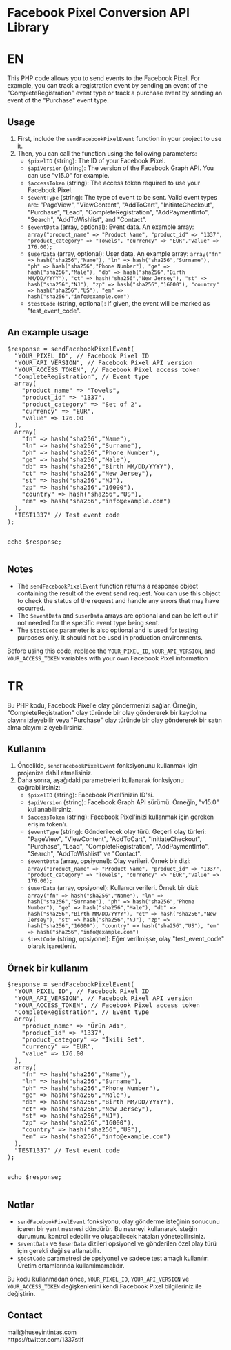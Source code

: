 <h1>Facebook Pixel Conversion API Library</h1>
<h1>EN</H1>
<p>This PHP code allows you to send events to the Facebook Pixel. For example, you can track a registration event by sending an event of the "CompleteRegistration" event type or track a purchase event by sending an event of the "Purchase" event type.</p>
<h2>Usage</h2>
<ol>
  <li>First, include the <code>sendFacebookPixelEvent</code> function in your project to use it.</li>
  <li>Then, you can call the function using the following parameters:
    <ul>
      <li><code>$pixelID</code> (string): The ID of your Facebook Pixel.</li>
      <li><code>$apiVersion</code> (string): The version of the Facebook Graph API. You can use "v15.0" for example.</li>
      <li><code>$accessToken</code> (string): The access token required to use your Facebook Pixel.</li>
      <li><code>$eventType</code> (string): The type of event to be sent. Valid event types are: "PageView", "ViewContent", "AddToCart", "InitiateCheckout", "Purchase", "Lead", "CompleteRegistration", "AddPaymentInfo", "Search", "AddToWishlist", and "Contact".</li>
      <li><code>$eventData</code> (array, optional): Event data. An example array: <code>array("product_name" => "Product Name", "product_id" => "1337", "product_category" => "Towels", "currency" => "EUR","value" => 176.00);</code></li>
<li><code>$userData</code> (array, optional): User data. An example array: <code>array("fn" => hash("sha256","Name"), "ln" => hash("sha256","Surname"), "ph" => hash("sha256","Phone Number"), "ge" => hash("sha256","Male"), "db" => hash("sha256","Birth MM/DD/YYYY"), "ct" => hash("sha256","New Jersey"), "st" => hash("sha256","NJ"), "zp" => hash("sha256","16000"), "country" => hash("sha256","US"), "em" => hash("sha256","info@example.com")</code></li>
<li><code>$testCode</code> (string, optional): If given, the event will be marked as "test_event_code".</li>
</ul>
  </li>
</ol>
<h2>An example usage</h2>
<pre>
$response = sendFacebookPixelEvent(
  "YOUR_PIXEL_ID", // Facebook Pixel ID
  "YOUR_API_VERSION", // Facebook Pixel API version
  "YOUR_ACCESS_TOKEN", // Facebook Pixel access token
  "CompleteRegistration", // Event type
  array(
    "product_name" => "Towels",
    "product_id" => "1337",
    "product_category" => "Set of 2",
    "currency" => "EUR",
    "value" => 176.00
  ),
  array(
    "fn" => hash("sha256","Name"),
    "ln" => hash("sha256","Surname"),
    "ph" => hash("sha256","Phone Number"),
    "ge" => hash("sha256","Male"),
    "db" => hash("sha256","Birth MM/DD/YYYY"),
    "ct" => hash("sha256","New Jersey"),
    "st" => hash("sha256","NJ"),
    "zp" => hash("sha256","16000"),
    "country" => hash("sha256","US"),
    "em" => hash("sha256","info@example.com")
  ),
  "TEST1337" // Test event code
);

echo $response;
</pre>

<h2>Notes</h2>
<ul>
  <li>The <code>sendFacebookPixelEvent</code> function returns a response object containing the result of the event send request. You can use this object to check the status of the request and handle any errors that may have occurred.</li>
  <li>The <code>$eventData</code> and <code>$userData</code> arrays are optional and can be left out if not needed for the specific event type being sent.</li>
  <li>The <code>$testCode</code> parameter is also optional and is used for testing purposes only. It should not be used in production environments.</li>
</ul>

<p>Before using this code, replace the <code>YOUR_PIXEL_ID</code>, <code>YOUR_API_VERSION</code>, and <code>YOUR_ACCESS_TOKEN</code> variables with your own Facebook Pixel information </p>


<h1> TR </H1>
<p>Bu PHP kodu, Facebook Pixel'e olay göndermenizi sağlar. Örneğin, "CompleteRegistration" olay türünde bir olay göndererek bir kaydolma olayını izleyebilir veya "Purchase" olay türünde bir olay göndererek bir satın alma olayını izleyebilirsiniz.</p>
<h2>Kullanım</h2>
<ol>
  <li>Öncelikle, <code>sendFacebookPixelEvent</code> fonksiyonunu kullanmak için projenize dahil etmelisiniz.</li>
  <li>Daha sonra, aşağıdaki parametreleri kullanarak fonksiyonu çağırabilirsiniz:
    <ul>
      <li><code>$pixelID</code> (string): Facebook Pixel'inizin ID'si.</li>
      <li><code>$apiVersion</code> (string): Facebook Graph API sürümü. Örneğin, "v15.0" kullanabilirsiniz.</li>
      <li><code>$accessToken</code> (string): Facebook Pixel'inizi kullanmak için gereken erişim token'ı.</li>
      <li><code>$eventType</code> (string): Gönderilecek olay türü. Geçerli olay türleri: "PageView", "ViewContent", "AddToCart", "InitiateCheckout", "Purchase", "Lead", "CompleteRegistration", "AddPaymentInfo", "Search", "AddToWishlist" ve "Contact".</li>
      <li><code>$eventData</code> (array, opsiyonel): Olay verileri. Örnek bir dizi: <code>array("product_name" => "Product Name", "product_id" => "1337", "product_category" => "Towels", "currency" => "EUR","value" => 176.00);</code></li>
<li><code>$userData</code> (array, opsiyonel): Kullanıcı verileri. Örnek bir dizi: <code>array("fn" => hash("sha256","Name"), "ln" => hash("sha256","Surname"), "ph" => hash("sha256","Phone Number"), "ge" => hash("sha256","Male"), "db" => hash("sha256","Birth MM/DD/YYYY"), "ct" => hash("sha256","New Jersey"), "st" => hash("sha256","NJ"), "zp" => hash("sha256","16000"), "country" => hash("sha256","US"), "em" => hash("sha256","info@example.com")</code></li>
<li><code>$testCode</code> (string, opsiyonel): Eğer verilmişse, olay "test_event_code" olarak işaretlenir.</li>
</ul>

  </li>
</ol>

<h2>Örnek bir kullanım</h2>
<pre>
$response = sendFacebookPixelEvent(
  "YOUR_PIXEL_ID", // Facebook Pixel ID
  "YOUR_API_VERSION", // Facebook Pixel API version
  "YOUR_ACCESS_TOKEN", // Facebook Pixel access token
  "CompleteRegistration", // Event type
  array(
    "product_name" => "Ürün Adı",
    "product_id" => "1337",
    "product_category" => "İkili Set",
    "currency" => "EUR",
    "value" => 176.00
  ),
  array(
    "fn" => hash("sha256","Name"),
    "ln" => hash("sha256","Surname"),
    "ph" => hash("sha256","Phone Number"),
    "ge" => hash("sha256","Male"),
    "db" => hash("sha256","Birth MM/DD/YYYY"),
    "ct" => hash("sha256","New Jersey"),
    "st" => hash("sha256","NJ"),
    "zp" => hash("sha256","16000"),
    "country" => hash("sha256","US"),
    "em" => hash("sha256","info@example.com")
  ),
  "TEST1337" // Test event code
);

echo $response;
</pre>

<h2>Notlar</h2>
<ul>
  <li><code>sendFacebookPixelEvent</code> fonksiyonu, olay gönderme isteğinin sonucunu içeren bir yanıt nesnesi döndürür. Bu nesneyi kullanarak isteğin durumunu kontrol edebilir ve oluşabilecek hataları yönetebilirsiniz.</li>
  <li><code>$eventData</code> ve <code>$userData</code> dizileri opsiyonel ve gönderilen özel olay türü için gerekli değilse atlanabilir.</li>
  <li><code>$testCode</code> parametresi de opsiyonel ve sadece test amaçlı kullanılır. Üretim ortamlarında kullanılmamalıdır.</li>
</ul>

<p>Bu kodu kullanmadan önce, <code>YOUR_PIXEL_ID</code>, <code>YOUR_API_VERSION</code> ve <code>YOUR_ACCESS_TOKEN</code> değişkenlerini kendi Facebook Pixel bilgileriniz ile değiştirin.</p>

<h2>Contact</h2>
mail@huseyintintas.com<br>
https://twitter.com/1337stif
